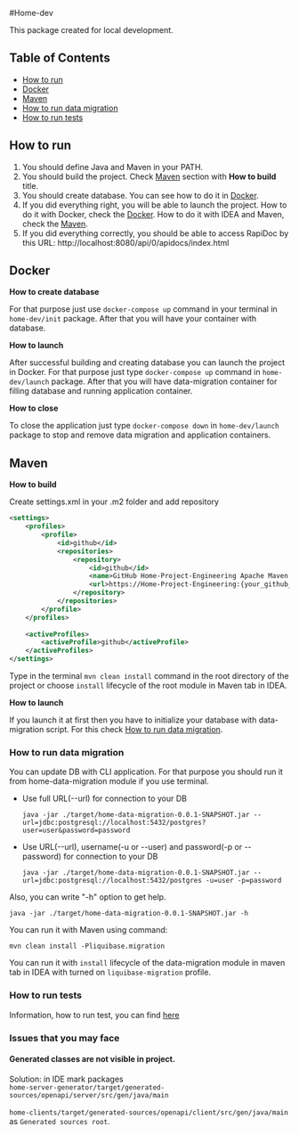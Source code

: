 #Home-dev

This package created for local development.

## Table of Contents

  - [How to run](#How-to-run)
  - [Docker](#Docker)
  - [Maven](#Maven)
  - [How to run data migration](#How-to-run-data-migration)
  - [How to run tests](#How-to-run-tests)


## How to run
1. You should define Java and Maven in your PATH.
2. You should build the project. Check [Maven](#Maven) section with **How to build** title.
3. You should create database. You can see how to do it in [Docker](#Docker).
4. If you did everything right, you will be able to launch the project. How to do it with Docker, check the [Docker](#Docker).
How to do it with IDEA and Maven, check the [Maven](#Maven).
5. If you did everything correctly, you should be able to access RapiDoc by this URL: http://localhost:8080/api/0/apidocs/index.html


## Docker


**How to create database**

For that purpose just use `docker-compose up` command in your terminal in `home-dev/init` package. 
After that you will have your container with database.


**How to launch**

After successful building and creating database you can launch the project in Docker. 
For that purpose just type `docker-compose up` command in `home-dev/launch` package.
After that you will have data-migration container for filling database and running application container.


**How to close**

To close the application just type `docker-compose down` in `home-dev/launch` package to stop and remove data migration and application containers.

## Maven

**How to build**

Create settings.xml in your .m2 folder and add repository
```xml
<settings>
    <profiles>
        <profile>
            <id>github</id>
            <repositories>
                <repository>
                    <id>github</id>
                    <name>GitHub Home-Project-Engineering Apache Maven Packages</name>
                    <url>https://Home-Project-Engineering:{your_github_read_packages_key}@maven.pkg.github.com/Home-Project-Engineering/quartz-actuator</url>
                </repository>
            </repositories>
        </profile>
    </profiles>
    
    <activeProfiles>
        <activeProfile>github</activeProfile>
    </activeProfiles>
</settings>
```
Type in the terminal `mvn clean install` command in the root directory of the project or choose `install` lifecycle of the root module in Maven tab in IDEA.

**How to launch**

If you launch it at first then you have to initialize your database with data-migration script. For this check [How to run data migration](#How-to-run-data-migration).

### How to run data migration
You can update DB with CLI application. For that purpose you should run it from home-data-migration module if you use terminal.
- Use full URL(--url) for connection to your DB

   `java -jar ./target/home-data-migration-0.0.1-SNAPSHOT.jar --url=jdbc:postgresql://localhost:5432/postgres?user=user&password=password`

- Use URL(--url), username(-u or --user) and password(-p or --password) for connection to your DB

    `java -jar ./target/home-data-migration-0.0.1-SNAPSHOT.jar --url=jdbc:postgresql://localhost:5432/postgres -u=user -p=password`

Also, you can write "-h" option to get help. 
  
  `java -jar ./target/home-data-migration-0.0.1-SNAPSHOT.jar -h`

You can run it with Maven using command:
  
  `mvn clean install -Pliquibase.migration`

You can run it with `install` lifecycle of the data-migration module in maven tab in IDEA with turned on `liquibase-migration` profile.

### How to run tests
Information, how to run test, you can find [here](https://github.com/ita-social-projects/Home/blob/dev/home-docs/home-api-tests.md)


### Issues that you may face
#### Generated classes are not visible in project.  
Solution: in IDE mark packages <br> `home-server-generator/target/generated-sources/openapi/server/src/gen/java/main` <br>
<br> `home-clients/target/generated-sources/openapi/client/src/gen/java/main` <br>
 as `Generated sources root`.